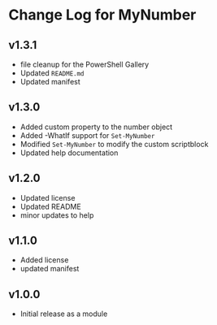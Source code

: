 # Change Log for MyNumber

## v1.3.1

+ file cleanup for the PowerShell Gallery
+ Updated `README.md`
+ Updated manifest

## v1.3.0

+ Added custom property to the number object
+ Added -WhatIf support for `Set-MyNumber`
+ Modified `Set-MyNumber` to modify the custom scriptblock
+ Updated help documentation

## v1.2.0

+ Updated license
+ Updated README
+ minor updates to help

## v1.1.0

+ Added license
+ updated manifest

## v1.0.0

+ Initial release as a module
